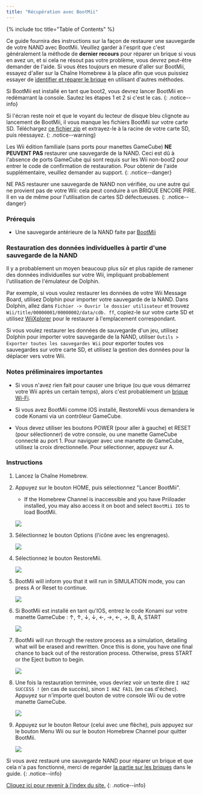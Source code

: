 ```yaml
---
title: "Récupération avec BootMii"
---
```


{% include toc title="Table of Contents" %}

Ce guide fournira des instructions sur la façon de restaurer une sauvegarde de votre NAND avec BootMii. Veuillez garder à l'esprit que c'est généralement la méthode de <strong>dernier recours</strong> pour réparer un brique si vous en avez un, et si cela ne résout pas votre problème, vous devrez peut-être demander de l'aide. Si vous êtes toujours en mesure d'aller sur BootMii, essayez d'aller sur la Chaîne Homebrew à la place afin que vous puissiez essayer de [identifier et réparer le brique](bricks) en utilisant d'autres méthodes.

Si BootMii est installé en tant que boot2, vous devrez lancer BootMii en redémarrant la console. Sautez les étapes 1 et 2 si c'est le cas.
{: .notice--info}

Si l'écran reste noir et que le voyant du lecteur de disque bleu clignote au lancement de BootMii, il vous manque les fichiers BootMii sur votre carte SD. Téléchargez [ce fichier zip](https://static.hackmii.com/bootmii_sd_files.zip) et extrayez-le à la racine de votre carte SD, puis réessayez.
{: .notice--warning}


Les Wii édition familiale (sans ports pour manettes GameCube) **NE PEUVENT PAS** restaurer une sauvegarde de la NAND. Ceci est dû à l'absence de ports GameCube qui sont requis sur les Wii non-boot2 pour entrer le code de confirmation de restauration. Pour obtenir de l'aide supplémentaire, veuillez demander au support.
{: .notice--danger}

NE PAS restaurer une sauvegarde de NAND non vérifiée, ou une autre qui ne provient pas de votre Wii: cela peut conduire à un BRIQUE ENCORE PIRE. Il en va de même pour l'utilisation de cartes SD défectueuses.
{: .notice--danger}

### Prérequis

* Une sauvegarde antérieure de la NAND faite par [BootMii](bootmii)

### Restauration des données individuelles à partir d'une sauvegarde de la NAND

Il y a probablement un moyen beaucoup plus sûr et plus rapide de ramener des données individuelles sur votre Wii, impliquant probablement l'utilisation de l'émulateur de Dolphin.

Par exemple, si vous voulez restaurer les données de votre Wii Message Board, utilisez Dolphin pour importer votre sauvegarde de la NAND. Dans Dolphin, allez dans `Fichier -> Ouvrir le dossier utilisateur` et trouvez `Wii/title/00000001/00000002/data/cdb. ff`, copiez-le sur votre carte SD et utilisez [WiiXplorer](https://oscwii.org/library/app/wiixplorer) pour le restaurer à l'emplacement correspondant.

Si vous voulez restaurer les données de sauvegarde d'un jeu, utilisez Dolphin pour importer votre sauvegarde de la NAND, utiliser `Outils > Exporter toutes les sauvegardes Wii` pour exporter toutes vos sauvegardes sur votre carte SD, et utilisez la gestion des données pour la déplacer vers votre Wii.

### Notes préliminaires importantes

+ Si vous n'avez rien fait pour causer une brique (ou que vous démarrez votre Wii après un certain temps), alors c'est probablement un [brique Wi-Fi](bricks#wi-fi-brick).

+ Si vous avez BootMii comme IOS installé, RestoreMii vous demandera le code Konami via un contrôleur GameCube.

+ Vous devez utiliser les boutons POWER (pour aller à gauche) et RESET (pour sélectionner) de votre console, ou une manette GameCube connecté au port 1. Pour naviguer avec une manette de GameCube, utilisez la croix directionnelle. Pour sélectionner, appuyez sur A.

### Instructions

1. Lancez la Chaîne Homebrew.
1. Appuyez sur le bouton HOME, puis sélectionnez "Lancer BootMii".
    + If the Homebrew Channel is inaccessible and you have Priiloader installed, you may also access it on boot and select `BootMii IOS` to load BootMii.

    ![](/images/bootmii/BootMii_HBC.png)

1. Sélectionnez le bouton Options (l'icône avec les engrenages).

    ![](/images/bootmii/BootMii_Gears.png)

1. Sélectionnez le bouton RestoreMii.

    ![](/images/bootmii/BootMii_Restore.png)

1. BootMii will inform you that it will run in SIMULATION mode, you can press A or Reset to continue.

    ![](/images/bootmii/BootMii_NAND_Simulation.png)

1. Si BootMii est installé en tant qu'IOS, entrez le code Konami sur votre manette GameCube : ↑, ↑, ↓, ↓, ←, →, ←, →, B, A, START

    ![](/images/bootmii/BootMii_NAND_Konami.png)

1. BootMii will run through the restore process as a simulation, detailing what will be erased and rewritten. Once this is done, you have one final chance to back out of the restoration process. Otherwise, press START or the Eject button to begin.

    ![](/images/bootmii/BootMii_NAND_Restore.png)

1. Une fois la restauration terminée, vous devriez voir un texte dire `I HAZ SUCCESS !` (en cas de succès), sinon `I HAZ FAIL` (en cas d'échec). Appuyez sur n'importe quel bouton de votre console Wii ou de votre manette GameCube.

    ![](/images/bootmii/BootMii_NAND_Restore_Success.png)

1. Appuyez sur le bouton Retour (celui avec une flèche), puis appuyez sur le bouton Menu Wii ou sur le bouton Homebrew Channel pour quitter BootMii.

    ![](/images/bootmii/BootMii_Return.png)

Si vous avez restauré une sauvegarde NAND pour réparer un brique et que cela n'a pas fonctionné, merci de regarder [la partie sur les briques](bricks) dans le guide.
{: .notice--info}

[Cliquez ici pour revenir à l'index du site.](site-navigation)
{: .notice--info}
